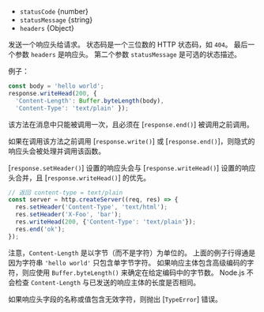 <!-- YAML
added: v0.1.30
changes:
  - version: v5.11.0, v4.4.5
    pr-url: https://github.com/nodejs/node/pull/6291
    description: A `RangeError` is thrown if `statusCode` is not a number in
                 the range `[100, 999]`.
-->

* `statusCode` {number}
* `statusMessage` {string}
* `headers` {Object}

发送一个响应头给请求。
状态码是一个三位数的 HTTP 状态码，如 `404`。
最后一个参数 `headers` 是响应头。
第二个参数 `statusMessage` 是可选的状态描述。

例子：

```js
const body = 'hello world';
response.writeHead(200, {
  'Content-Length': Buffer.byteLength(body),
  'Content-Type': 'text/plain' });
```

该方法在消息中只能被调用一次，且必须在 [`response.end()`] 被调用之前调用。

如果在调用该方法之前调用 [`response.write()`] 或 [`response.end()`]，则隐式的响应头会被处理并调用该函数。

[`response.setHeader()`] 设置的响应头会与 [`response.writeHead()`] 设置的响应头合并，且 [`response.writeHead()`] 的优先。

```js
// 返回 content-type = text/plain
const server = http.createServer((req, res) => {
  res.setHeader('Content-Type', 'text/html');
  res.setHeader('X-Foo', 'bar');
  res.writeHead(200, {'Content-Type': 'text/plain'});
  res.end('ok');
});
```

注意，`Content-Length` 是以字节（而不是字符）为单位的。
上面的例子行得通是因为字符串 `'hello world'` 只包含单字节字符。
如果响应主体包含高级编码的字符，则应使用 `Buffer.byteLength()` 来确定在给定编码中的字节数。
Node.js 不会检查 `Content-Length` 与已发送的响应主体的长度是否相同。

如果响应头字段的名称或值包含无效字符，则抛出 [`TypeError`] 错误。


